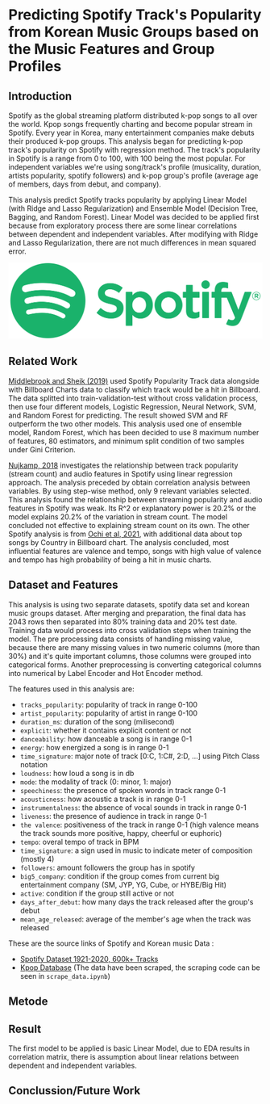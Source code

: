 # Predicting Spotify Track's Popularity from Korean Music Groups based on the Music Features and Group Profiles

## Introduction

Spotify as the global streaming platform distributed k-pop songs to all over the world. Kpop songs frequently charting and become popular stream in Spotify. Every year in Korea, many entertainment companies make debuts their produced k-pop groups. This analysis began for predicting k-pop track's popularity on Spotify with regression method. The track's popularity in Spotify is a range from 0 to 100, with 100 being the most popular. For independent variables we're using song/track's profile (musicality, duration, artists popularity, spotify followers) and k-pop group's profile (average age of members, days from debut, and company).

This analysis predict Spotify tracks popularity by applying Linear Model (with Ridge and Lasso Regularization) and Ensemble Model (Decision Tree, Bagging, and Random Forest). Linear Model was decided to be applied first because from exploratory process there are some linear correlations between dependent and independent variables. After modifying with Ridge and Lasso Regularization, there are not much differences in mean squared error. 

![Spotify](images/Spotify_Logo_CMYK_Green.png)

## Related Work
[Middlebrook and Sheik (2019)](https://arxiv.org/pdf/1908.08609.pdf) used Spotify Popularity Track data alongside with Billboard Charts data to classify which track would be a hit in Billboard. The data splitted into train-validation-test without cross validation process, then use four different models, Logistic Regression, Neural Network, SVM, and Random Forest for predicting. The result showed SVM and RF outperform the two other models. This analysis used one of ensemble model, Random Forest, which has been decided to use 8 maximum number of features, 80 estimators, and minimum split condition of two samples under Gini Criterion.

[Nujkamp, 2018](http://essay.utwente.nl/75422/1/NIJKAMP_BA_IBA.pdf) investigates the relationship between track popularity (stream count) and audio features in Spotify using linear regression approach. The analysis preceded by obtain correlation analysis between variables. By using step-wise method, only 9 relevant variables selected. This analysis found the relationship between streaming popularity and audio features in Spotify was weak. Its R^2 or explanatory power is 20.2% or the model explains 20.2% of the variation in stream count. The model concluded not effective to explaining stream count on its own. The other Spotify analysis is from [Ochi et al, 2021](https://arxiv.org/ftp/arxiv/papers/2108/2108.02370.pdf), with additional data about top songs by Country in Billboard chart. The analysis concluded, most influential features are valence and tempo, songs with high value of valence and tempo has high probability of being a hit in music charts.

## Dataset and Features

This analysis is using two separate datasets, spotify data set and korean music groups dataset. After merging and preparation, the final data has 2043 rows then separated into 80% training data and 20% test date. Training data would process into cross validation steps when training the model. The pre processing data consists of handling missing value, because there are many missing values in two numeric columns (more than 30%) and it's quite important columns, those columns were grouped into categorical forms. Another preprocessing is converting categorical columns into numerical by Label Encoder and Hot Encoder method.

The features used in this analysis are:
- `tracks_popularity`: popularity of track in range 0-100 
- `artist_popularity`: popularity of artist in range 0-100 
- `duration_ms`: duration of the song (milisecond)
- `explicit`: whether it contains explicit content or not
- `danceability`: how danceable a song is in range 0-1
- `energy`: how energized a song is in range 0-1
- `time_signature`: major note of track [0:C, 1:C#, 2:D, ...] using Pitch Class notation
- `loudness`: how loud a song is in db
- `mode`: the modality of track (0: minor, 1: major)
- `speechiness`: the presence of spoken words in track range 0-1
- `acousticness`: how acoustic a track is in range 0-1
- `instrumentalness`: the absence of vocal sounds in track in range 0-1
- `liveness`: the presence of audience in track in range 0-1
- `the valence`: positiveness of the track in range 0-1 (high valence means the track sounds more positive, happy, cheerful or euphoric)
- `tempo`: overal tempo of track in BPM
- `time_signature`: a sign used in music to indicate meter of composition (mostly 4)
- `followers`: amount followers the group has in spotify
- `big5_company`: condition if the group comes from current big entertainment company (SM, JYP, YG, Cube, or HYBE/Big Hit)
- `active`: condition if the group still active or not
- `days_after_debut`: how many days the track released after the group's debut
- `mean_age_released`: average of the member's age when the track was released

These are the source links of Spotify and Korean music Data :
- [Spotify Dataset 1921-2020, 600k+ Tracks](https://www.kaggle.com/datasets/yamaerenay/spotify-dataset-19212020-600k-tracks)
- [Kpop Database](https://dbkpop.com/) (The data have been scraped, the scraping code can be seen in `scrape_data.ipynb`)

## Metode


## Result
The first model to be applied is basic Linear Model, due to EDA results in correlation matrix, there is assumption about linear relations between dependent and independent variables. 


## Conclussion/Future Work


